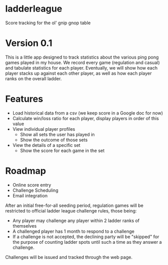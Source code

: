 # ladderleague
Score tracking for the ol' gnip gnop table

Version 0.1
===========

This is a little app designed to track statistics about the various 
ping pong games played in my house. We record every game (regulation 
and casual) and tabulate statistics for each player. Eventually, we will
show how each player stacks up against each other player, as well as how 
each player ranks on the overall ladder.

Features
========
* Load historical data from a csv (we keep score in a Google doc for now)
* Calculate win/loss ratio for each player, display players in order of this value
* View individual player profiles
    * Show all sets the user has played in
    * Show the outcome of those sets
* View the details of a specific set
    * Show the score for each game in the set

Roadmap
=======
* Online score entry
* Challenge Scheduling
* Email integration

After an initial free-for-all seeding period, regulation games will be 
restricted to official ladder league challenge rules, those being:
  * Any player may challenge any player within 2 ladder ranks of themselves
  * A challenged player has 1 month to respond to a challenge
  * If a challenge is not accepted, the declining party will be "skipped" for the purpose of counting ladder spots until such a time as they answer a challenge.
  
  Challenges will be issued and tracked through the web page.
